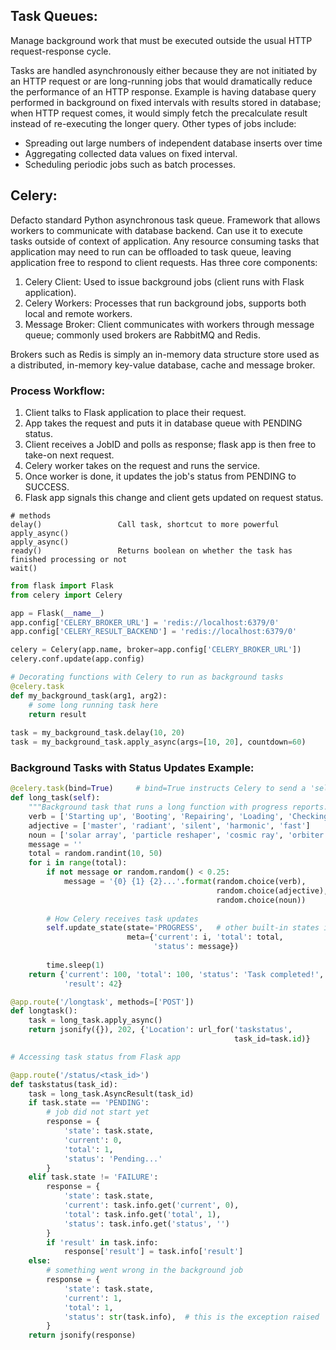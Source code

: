 ## Task Queues:
Manage background work that must be executed outside the usual HTTP request-response cycle.

Tasks are handled asynchronously either because they are not initiated by an HTTP request or are long-running jobs that would dramatically reduce the performance
of an HTTP response. Example is having database query performed in background on fixed intervals with results stored in database; when HTTP request comes, it would simply
fetch the precalculate result instead of re-executing the longer query. Other types of jobs include:
- Spreading out large numbers of independent database inserts over time
- Aggregating collected data values on fixed interval.
- Scheduling periodic jobs such as batch processes.

## Celery:
Defacto standard Python asynchronous task queue. Framework that allows workers to communicate with database backend. Can use it to execute tasks outside of context of application. Any resource consuming tasks that application may need to run can be offloaded to task queue, leaving application free to respond to client requests. Has three core components:
1) Celery Client: Used to issue background jobs (client runs with Flask application).
2) Celery Workers: Processes that run background jobs, supports both local and remote workers.
3) Message Broker: Client communicates with workers through message queue; commonly used brokers are RabbitMQ and Redis.

Brokers such as Redis is simply an in-memory data structure store used as a distributed, in-memory key-value database, cache and message broker.

### Process Workflow:
1) Client talks to Flask application to place their request.
2) App takes the request and puts it in database queue with PENDING status.
3) Client receives a JobID and polls as response; flask app is then free to take-on next request.
4) Celery worker takes on the request and runs the service.
5) Once worker is done, it updates the job's status from PENDING to SUCCESS.
6) Flask app signals this change and client gets updated on request status. 


```
# methods
delay()                 Call task, shortcut to more powerful apply_async() 
apply_async()
ready()                 Returns boolean on whether the task has finished processing or not
wait()
```

```python
from flask import Flask
from celery import Celery

app = Flask(__name__)
app.config['CELERY_BROKER_URL'] = 'redis://localhost:6379/0'
app.config['CELERY_RESULT_BACKEND'] = 'redis://localhost:6379/0'

celery = Celery(app.name, broker=app.config['CELERY_BROKER_URL'])
celery.conf.update(app.config)                                          # additional configuration options for Celery
```
```python
# Decorating functions with Celery to run as background tasks
@celery.task
def my_background_task(arg1, arg2):
    # some long running task here
    return result
    
task = my_background_task.delay(10, 20)                                 # shortcut to more powerful apply_async() method
task = my_background_task.apply_async(args=[10, 20], countdown=60)      # runs every 60s
```

### Background Tasks with Status Updates Example:
```python
@celery.task(bind=True)     # bind=True instructs Celery to send a 'self' argument to function
def long_task(self):
    """Background task that runs a long function with progress reports."""
    verb = ['Starting up', 'Booting', 'Repairing', 'Loading', 'Checking']
    adjective = ['master', 'radiant', 'silent', 'harmonic', 'fast']
    noun = ['solar array', 'particle reshaper', 'cosmic ray', 'orbiter', 'bit']
    message = ''
    total = random.randint(10, 50)
    for i in range(total):
        if not message or random.random() < 0.25:
            message = '{0} {1} {2}...'.format(random.choice(verb),
                                              random.choice(adjective),
                                              random.choice(noun))
        
        # How Celery receives task updates
        self.update_state(state='PROGRESS',   # other built-in states include STARTED, SUCCESS
                          meta={'current': i, 'total': total,
                                'status': message})
                                
        time.sleep(1)
    return {'current': 100, 'total': 100, 'status': 'Task completed!',
            'result': 42}
```
```python
@app.route('/longtask', methods=['POST'])
def longtask():
    task = long_task.apply_async()
    return jsonify({}), 202, {'Location': url_for('taskstatus',
                                                  task_id=task.id)}
```
```python
# Accessing task status from Flask app

@app.route('/status/<task_id>')
def taskstatus(task_id):
    task = long_task.AsyncResult(task_id)
    if task.state == 'PENDING':
        # job did not start yet
        response = {
            'state': task.state,
            'current': 0,
            'total': 1,
            'status': 'Pending...'
        }
    elif task.state != 'FAILURE':
        response = {
            'state': task.state,
            'current': task.info.get('current', 0),
            'total': task.info.get('total', 1),
            'status': task.info.get('status', '')
        }
        if 'result' in task.info:
            response['result'] = task.info['result']
    else:
        # something went wrong in the background job
        response = {
            'state': task.state,
            'current': 1,
            'total': 1,
            'status': str(task.info),  # this is the exception raised
        }
    return jsonify(response)
```
